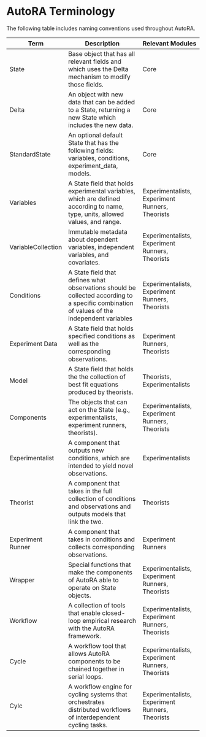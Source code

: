 # AutoRA Terminology

The following table includes naming conventions used throughout AutoRA.

| Term               | Description                                                                                                                                 | Relevant Modules                                |
|--------------------|---------------------------------------------------------------------------------------------------------------------------------------------|-------------------------------------------------|
| State              | Base object that has all relevant fields and which uses the Delta mechanism to modify those fields.                                         | Core                                            |
| Delta              | An object with new data that can be added to a State, returning a new State which includes the new data.                                                                          | Core                                            |
| StandardState      | An optional default State that has the following fields: variables, conditions, experiment_data, models.                                    | Core                                            |
| Variables          | A State field that holds experimental variables, which are defined according to name, type, units, allowed values, and range.               | Experimentalists, Experiment Runners, Theorists |
| VariableCollection | Immutable metadata about dependent variables, independent variables, and covariates.                                                        | Experimentalists, Experiment Runners, Theorists |
| Conditions         | A State field that defines what observations should be collected according to a specific combination of values of the independent variables | Experimentalists, Experiment Runners, Theorists |
| Experiment Data    | A State field that holds specified conditions as well as the corresponding observations.                                                    | Experiment Runners, Theorists                   |
| Model              | A State field that holds the the collection of best fit equations produced by theorists.                                                    | Theorists, Experimentalists                     |
| Components         | The objects that can act on the State (e.g., experimentalists, experiment runners, theorists).                                              | Experimentalists, Experiment Runners, Theorists |
| Experimentalist    | A component that outputs new conditions, which are intended to yield novel observations.                                                    | Experimentalists                                |
| Theorist           | A component that takes in the full collection of conditions and observations and outputs models that link the two.                          | Theorists                                       |
| Experiment Runner  | A component that takes in conditions and collects corresponding observations.                                                               | Experiment Runners                              |
| Wrapper            | Special functions that make the components of AutoRA able to operate on State objects.                                                      | Experimentalists, Experiment Runners, Theorists |
| Workflow           | A collection of tools that enable closed-loop empirical research with the AutoRA framework.                                                 | Experimentalists, Experiment Runners, Theorists |
| Cycle              | A workflow tool that allows AutoRA components to be chained together in serial loops.                                                       | Experimentalists, Experiment Runners, Theorists |
| Cylc               | A workflow engine for cycling systems that orchestrates distributed workflows of interdependent cycling tasks.                              | Experimentalists, Experiment Runners, Theorists |

